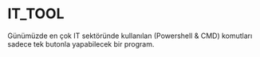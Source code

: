 # IT_TOOL
Günümüzde en çok IT sektöründe kullanılan (Powershell & CMD) komutları sadece tek butonla yapabilecek bir program.
